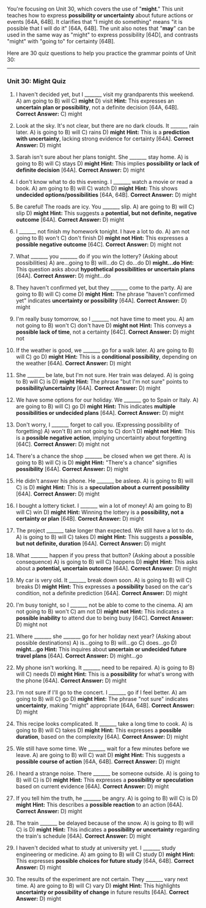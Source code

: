 You're focusing on Unit 30, which covers the use of "**might**." This unit teaches how to express **possibility or uncertainty** about future actions or events [64A, 64B]. It clarifies that "I might do something" means "it is possible that I will do it" [64A, 64B]. The unit also notes that "**may**" can be used in the same way as "might" to express possibility [64D], and contrasts "might" with "going to" for certainty [64B].

Here are 30 quiz questions to help you practice the grammar points of Unit 30:

---

### **Unit 30: Might Quiz**

1.  I haven't decided yet, but I _______ visit my grandparents this weekend.
    A) am going to
    B) will
    C) **might**
    D) visit
    **Hint:** This expresses an **uncertain plan or possibility**, not a definite decision [64A, 64B].
    ****Correct Answer:**** C) might

2.  Look at the sky. It's not clear, but there are no dark clouds. It _______ rain later.
    A) is going to
    B) will
    C) rains
    D) **might**
    **Hint:** This is a **prediction with uncertainty**, lacking strong evidence for certainty [64A].
    ****Correct Answer:**** D) might

3.  Sarah isn't sure about her plans tonight. She _______ stay home.
    A) is going to
    B) will
    C) stays
    D) **might**
    **Hint:** This implies **possibility or lack of definite decision** [64A].
    ****Correct Answer:**** D) might

4.  I don't know what to do this evening. I _______ watch a movie or read a book.
    A) am going to
    B) will
    C) watch
    D) **might**
    **Hint:** This shows **undecided options/possibilities** [64A, 64B].
    ****Correct Answer:**** D) might

5.  Be careful! The roads are icy. You _______ slip.
    A) are going to
    B) will
    C) slip
    D) **might**
    **Hint:** This suggests a **potential, but not definite, negative outcome** [64A].
    ****Correct Answer:**** D) might

6.  I _______ not finish my homework tonight. I have a lot to do.
    A) am not going to
    B) won't
    C) don't finish
    D) **might not**
    **Hint:** This expresses a **possible negative outcome** [64C].
    ****Correct Answer:**** D) might not

7.  What _______ you _______ do if you win the lottery? (Asking about possibilities)
    A) are...going to
    B) will...do
    C) do...do
    D) **might...do**
    **Hint:** This question asks about **hypothetical possibilities or uncertain plans** [64A].
    ****Correct Answer:**** D) might...do

8.  They haven't confirmed yet, but they _______ come to the party.
    A) are going to
    B) will
    C) come
    D) **might**
    **Hint:** The phrase "haven't confirmed yet" indicates **uncertainty or possibility** [64A].
    ****Correct Answer:**** D) might

9.  I'm really busy tomorrow, so I _______ not have time to meet you.
    A) am not going to
    B) won't
    C) don't have
    D) **might not**
    **Hint:** This conveys a **possible lack of time**, not a certainty [64C].
    ****Correct Answer:**** D) might not

10. If the weather is good, we _______ go for a walk later.
    A) are going to
    B) will
    C) go
    D) **might**
    **Hint:** This is a **conditional possibility**, depending on the weather [64A].
    ****Correct Answer:**** D) might

11. She _______ be late, but I'm not sure. Her train was delayed.
    A) is going to
    B) will
    C) is
    D) **might**
    **Hint:** The phrase "but I'm not sure" points to **possibility/uncertainty** [64A].
    ****Correct Answer:**** D) might

12. We have some options for our holiday. We _______ go to Spain or Italy.
    A) are going to
    B) will
    C) go
    D) **might**
    **Hint:** This indicates **multiple possibilities or undecided plans** [64A].
    ****Correct Answer:**** D) might

13. Don't worry, I _______ forget to call you. (Expressing possibility of forgetting)
    A) won't
    B) am not going to
    C) don't
    D) **might not**
    **Hint:** This is a **possible negative action**, implying uncertainty about forgetting [64C].
    ****Correct Answer:**** D) might not

14. There's a chance the shop _______ be closed when we get there.
    A) is going to
    B) will
    C) is
    D) **might**
    **Hint:** "There's a chance" signifies **possibility** [64A].
    ****Correct Answer:**** D) might

15. He didn't answer his phone. He _______ be asleep.
    A) is going to
    B) will
    C) is
    D) **might**
    **Hint:** This is a **speculation about a current possibility** [64A].
    ****Correct Answer:**** D) might

16. I bought a lottery ticket. I _______ win a lot of money!
    A) am going to
    B) will
    C) win
    D) **might**
    **Hint:** Winning the lottery is a **possibility, not a certainty or plan** [64B].
    ****Correct Answer:**** D) might

17. The project _______ take longer than expected. We still have a lot to do.
    A) is going to
    B) will
    C) takes
    D) **might**
    **Hint:** This suggests a **possible, but not definite, duration** [64A].
    ****Correct Answer:**** D) might

18. What _______ happen if you press that button? (Asking about a possible consequence)
    A) is going to
    B) will
    C) happens
    D) **might**
    **Hint:** This asks about a **potential, uncertain outcome** [64A].
    ****Correct Answer:**** D) might

19. My car is very old. It _______ break down soon.
    A) is going to
    B) will
    C) breaks
    D) **might**
    **Hint:** This expresses a **possibility** based on the car's condition, not a definite prediction [64A].
    ****Correct Answer:**** D) might

20. I'm busy tonight, so I _______ not be able to come to the cinema.
    A) am not going to
    B) won't
    C) am not
    D) **might not**
    **Hint:** This indicates a **possible inability** to attend due to being busy [64C].
    ****Correct Answer:**** D) might not

21. Where _______ she _______ go for her holiday next year? (Asking about possible destinations)
    A) is...going to
    B) will...go
    C) does...go
    D) **might...go**
    **Hint:** This inquires about **uncertain or undecided future travel plans** [64A].
    ****Correct Answer:**** D) might...go

22. My phone isn't working. It _______ need to be repaired.
    A) is going to
    B) will
    C) needs
    D) **might**
    **Hint:** This is a **possibility** for what's wrong with the phone [64A].
    ****Correct Answer:**** D) might

23. I'm not sure if I'll go to the concert. I _______ go if I feel better.
    A) am going to
    B) will
    C) go
    D) **might**
    **Hint:** The phrase "not sure" indicates **uncertainty**, making "might" appropriate [64A, 64B].
    ****Correct Answer:**** D) might

24. This recipe looks complicated. It _______ take a long time to cook.
    A) is going to
    B) will
    C) takes
    D) **might**
    **Hint:** This expresses a **possible duration**, based on the complexity [64A].
    ****Correct Answer:**** D) might

25. We still have some time. We _______ wait for a few minutes before we leave.
    A) are going to
    B) will
    C) wait
    D) **might**
    **Hint:** This suggests a **possible course of action** [64A, 64B].
    ****Correct Answer:**** D) might

26. I heard a strange noise. There _______ be someone outside.
    A) is going to
    B) will
    C) is
    D) **might**
    **Hint:** This expresses a **possibility or speculation** based on current evidence [64A].
    ****Correct Answer:**** D) might

27. If you tell him the truth, he _______ be angry.
    A) is going to
    B) will
    C) is
    D) **might**
    **Hint:** This describes a **possible reaction** to an action [64A].
    ****Correct Answer:**** D) might

28. The train _______ be delayed because of the snow.
    A) is going to
    B) will
    C) is
    D) **might**
    **Hint:** This indicates a **possibility or uncertainty** regarding the train's schedule [64A].
    ****Correct Answer:**** D) might

29. I haven't decided what to study at university yet. I _______ study engineering or medicine.
    A) am going to
    B) will
    C) study
    D) **might**
    **Hint:** This expresses **possible choices for future study** [64A, 64B].
    ****Correct Answer:**** D) might

30. The results of the experiment are not certain. They _______ vary next time.
    A) are going to
    B) will
    C) vary
    D) **might**
    **Hint:** This highlights **uncertainty or possibility of change** in future results [64A].
    ****Correct Answer:**** D) might